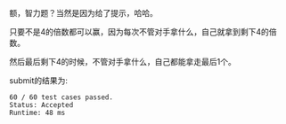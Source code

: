 额，智力题？当然是因为给了提示，哈哈。

只要不是4的倍数都可以赢，因为每次不管对手拿什么，自己就拿到剩下4的倍数。

然后最后剩下4的时候，不管对手拿什么，自己都能拿走最后1个。

submit的结果为:
```
60 / 60 test cases passed.
Status: Accepted
Runtime: 48 ms
```
